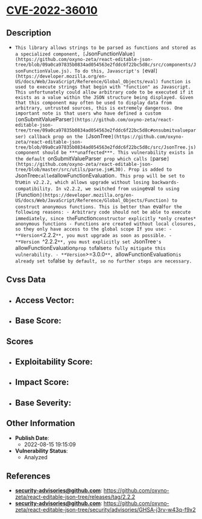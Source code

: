 
# [CVE-2022-36010](https://github.com/oxyno-zeta/react-editable-json-tree/releases/tag/2.2.2)

## Description

- `This library allows strings to be parsed as functions and stored as a specialized component, [`JsonFunctionValue`](https://github.com/oxyno-zeta/react-editable-json-tree/blob/09a0ca97835b0834ad054563e2fddc6f22bc5d8c/src/components/JsonFunctionValue.js). To do this, Javascript's [`eval`](https://developer.mozilla.org/en-US/docs/Web/JavaScript/Reference/Global_Objects/eval) function is used to execute strings that begin with "function" as Javascript. This unfortunately could allow arbitrary code to be executed if it exists as a value within the JSON structure being displayed. Given that this component may often be used to display data from arbitrary, untrusted sources, this is extremely dangerous. One important note is that users who have defined a custom [`onSubmitValueParser`](https://github.com/oxyno-zeta/react-editable-json-tree/tree/09a0ca97835b0834ad054563e2fddc6f22bc5d8c#onsubmitvalueparser) callback prop on the [`JsonTree`](https://github.com/oxyno-zeta/react-editable-json-tree/blob/09a0ca97835b0834ad054563e2fddc6f22bc5d8c/src/JsonTree.js) component should be ***unaffected***. This vulnerability exists in the default `onSubmitValueParser` prop which calls [`parse`](https://github.com/oxyno-zeta/react-editable-json-tree/blob/master/src/utils/parse.js#L30). Prop is added to `JsonTree` called `allowFunctionEvaluation`. This prop will be set to `true` in v2.2.2, which allows upgrade without losing backwards-compatibility. In v2.2.2, we switched from using `eval` to using [`Function`](https://developer.mozilla.org/en-US/docs/Web/JavaScript/Reference/Global_Objects/Function) to construct anonymous functions. This is better than `eval` for the following reasons: - Arbitrary code should not be able to execute immediately, since the `Function` constructor explicitly *only creates* anonymous functions - Functions are created without local closures, so they only have access to the global scope If you use: - **Version `<2.2.2`**, you must upgrade as soon as possible. - **Version `^2.2.2`**, you must explicitly set `JsonTree`'s `allowFunctionEvaluation` prop to `false` to fully mitigate this vulnerability. - **Version `>=3.0.0`**, `allowFunctionEvaluation` is already set to `false` by default, so no further steps are necessary.`

## Cvss Data

- **Access Vector**:
  - 
- **Base Score**:
  - 

## Scores

- **Exploitability Score**:
  - 
- **Impact Score**:
  - 
- **Base Severity**:
  - 

## Other Information

- **Publish Date**:
  - 2022-08-15 19:15:09
- **Vulnerability Status**:
  - Analyzed

## References

- **security-advisories@github.com**: https://github.com/oxyno-zeta/react-editable-json-tree/releases/tag/2.2.2
- **security-advisories@github.com**: https://github.com/oxyno-zeta/react-editable-json-tree/security/advisories/GHSA-j3rv-w43q-f9x2
